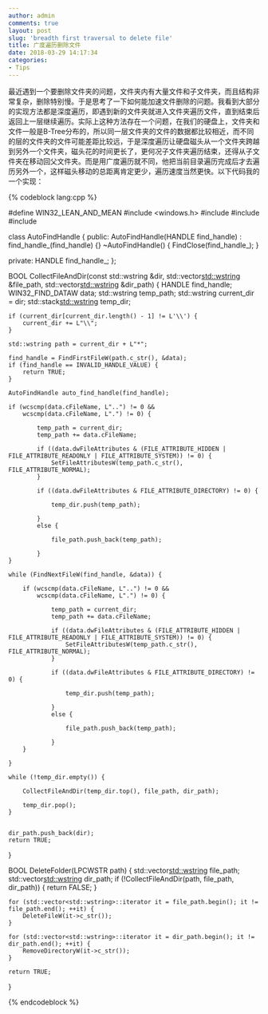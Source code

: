 ```yaml
---
author: admin
comments: true
layout: post
slug: 'breadth first traversal to delete file'
title: 广度遍历删除文件
date: 2018-03-29 14:17:34
categories:
- Tips
---
```


最近遇到一个要删除文件夹的问题，文件夹内有大量文件和子文件夹，而且结构非常复杂，删除特别慢。于是思考了一下如何能加速文件删除的问题。我看到大部分的实现方法都是深度遍历，即遇到新的文件夹就进入文件夹遍历文件，直到结束后返回上一层继续遍历。实际上这种方法存在一个问题，在我们的硬盘上，文件夹和文件一般是B-Tree分布的，所以同一层文件夹的文件的数据都比较相近，而不同的层的文件夹的文件可能差距比较远，于是深度遍历让硬盘磁头从一个文件夹跨越到另外一个文件夹，磁头花的时间更长了，更何况子文件夹遍历结束，还得从子文件夹在移动回父文件夹。而是用广度遍历就不同，他把当前目录遍历完成后才去遍历另外一个，这样磁头移动的总距离肯定更少，遍历速度当然更快。以下代码我的一个实现：

{% codeblock lang:cpp %}

#define WIN32_LEAN_AND_MEAN
#include <windows.h>
#include <vector>
#include <stack>
#include <string>

class AutoFindHandle {
public:
	AutoFindHandle(HANDLE find_handle) : find_handle_(find_handle) {}
	~AutoFindHandle() {
		FindClose(find_handle_);
	}

private:
	HANDLE find_handle_;
};

BOOL CollectFileAndDir(const std::wstring &dir, std::vector<std::wstring> &file_path, std::vector<std::wstring> &dir_path)
{
	HANDLE find_handle;
	WIN32_FIND_DATAW data;
	std::wstring temp_path;
	std::wstring current_dir = dir;
	std::stack<std::wstring> temp_dir;

	if (current_dir[current_dir.length() - 1] != L'\\') {
		current_dir += L"\\";
	}

	std::wstring path = current_dir + L"*";

	find_handle = FindFirstFileW(path.c_str(), &data);
	if (find_handle == INVALID_HANDLE_VALUE) {
		return TRUE;
	}

	AutoFindHandle auto_find_handle(find_handle);

	if (wcscmp(data.cFileName, L"..") != 0 && 
		wcscmp(data.cFileName, L".") != 0) {

			temp_path = current_dir;
			temp_path += data.cFileName;

			if ((data.dwFileAttributes & (FILE_ATTRIBUTE_HIDDEN | FILE_ATTRIBUTE_READONLY | FILE_ATTRIBUTE_SYSTEM)) != 0) {
				SetFileAttributesW(temp_path.c_str(), FILE_ATTRIBUTE_NORMAL);
			}

			if ((data.dwFileAttributes & FILE_ATTRIBUTE_DIRECTORY) != 0) {

				temp_dir.push(temp_path);
				
			}
			else {

				file_path.push_back(temp_path);

			}
	}

	while (FindNextFileW(find_handle, &data)) {

		if (wcscmp(data.cFileName, L"..") != 0 && 
			wcscmp(data.cFileName, L".") != 0) {

				temp_path = current_dir;
				temp_path += data.cFileName;

				if ((data.dwFileAttributes & (FILE_ATTRIBUTE_HIDDEN | FILE_ATTRIBUTE_READONLY | FILE_ATTRIBUTE_SYSTEM)) != 0) {
					SetFileAttributesW(temp_path.c_str(), FILE_ATTRIBUTE_NORMAL);
				}

				if ((data.dwFileAttributes & FILE_ATTRIBUTE_DIRECTORY) != 0) {

					temp_dir.push(temp_path);

				}
				else {

					file_path.push_back(temp_path);

				}
		}
		
	}

	while (!temp_dir.empty()) {

		CollectFileAndDir(temp_dir.top(), file_path, dir_path);
		
		temp_dir.pop();
	}


	dir_path.push_back(dir);
	return TRUE;
}


BOOL DeleteFolder(LPCWSTR path)
{
	std::vector<std::wstring> file_path;
	std::vector<std::wstring> dir_path;
	if (!CollectFileAndDir(path, file_path, dir_path)) {
		return FALSE;
	}


	for (std::vector<std::wstring>::iterator it = file_path.begin(); it != file_path.end(); ++it) {
		DeleteFileW(it->c_str());
	}

	for (std::vector<std::wstring>::iterator it = dir_path.begin(); it != dir_path.end(); ++it) {
		RemoveDirectoryW(it->c_str());
	}

	return TRUE;
}

{% endcodeblock %}
